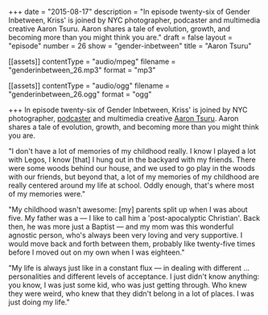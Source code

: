 +++
date = "2015-08-17"
description = "In episode twenty-six of Gender Inbetween, Kriss' is joined by NYC photographer, podcaster and multimedia creative Aaron Tsuru. Aaron shares a tale of evolution, growth, and becoming more than you might think you are."
draft = false
layout = "episode"
number = 26
show = "gender-inbetween"
title = "Aaron Tsuru"

[[assets]]
  contentType = "audio/mpeg"
  filename = "genderinbetween_26.mp3"
  format = "mp3"

[[assets]]
  contentType = "audio/ogg"
  filename = "genderinbetween_26.ogg"
  format = "ogg"

+++
In episode twenty-six of Gender Inbetween, Kriss' is joined by NYC photographer, [podcaster](http://anecdotalpodcast.tumblr.com) and multimedia creative [Aaron Tsuru](http://tsurufoto.com). Aaron shares a tale of evolution, growth, and becoming more than you might think you are.

"I don't have a lot of memories of my childhood really. I know I played a lot with Legos, I know [that] I hung out in the backyard with my friends. There were some woods behind our house, and we used to go play in the woods with our friends, but beyond that, a lot of my memories of my childhood are really centered around my life at school. Oddly enough, that's where most of my memories were."

"My childhood wasn't awesome: [my] parents split up when I was about five. My father was a &mdash; I like to call him a 'post-apocalyptic Christian'. Back then, he was more just a Baptist &mdash; and my mom was this wonderful agnostic person, who's always been very loving and very supportive. I would move back and forth between them, probably like twenty-five times before I moved out on my own when I was eighteen."

"My life is always just like in a constant flux &mdash; in dealing with different ... personalities and different levels of acceptance. I just didn't know anything: you know, I was just some kid, who was just getting through. Who knew they were weird, who knew that they didn't belong in a lot of places. I was just doing my life."